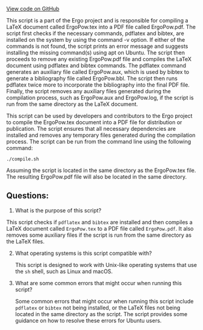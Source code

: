 [View code on GitHub](https://github.com/ergoplatform/ergo/papers/yellow/pow/compile.sh)

This script is a part of the Ergo project and is responsible for compiling a LaTeX document called ErgoPow.tex into a PDF file called ErgoPow.pdf. The script first checks if the necessary commands, pdflatex and bibtex, are installed on the system by using the command -v option. If either of the commands is not found, the script prints an error message and suggests installing the missing command(s) using apt on Ubuntu. The script then proceeds to remove any existing ErgoPow.pdf file and compiles the LaTeX document using pdflatex and bibtex commands. The pdflatex command generates an auxiliary file called ErgoPow.aux, which is used by bibtex to generate a bibliography file called ErgoPow.bbl. The script then runs pdflatex twice more to incorporate the bibliography into the final PDF file. Finally, the script removes any auxiliary files generated during the compilation process, such as ErgoPow.aux and ErgoPow.log, if the script is run from the same directory as the LaTeX document.

This script can be used by developers and contributors to the Ergo project to compile the ErgoPow.tex document into a PDF file for distribution or publication. The script ensures that all necessary dependencies are installed and removes any temporary files generated during the compilation process. The script can be run from the command line using the following command:

```
./compile.sh
```

Assuming the script is located in the same directory as the ErgoPow.tex file. The resulting ErgoPow.pdf file will also be located in the same directory.
## Questions: 
 1. What is the purpose of this script?
   
   This script checks if `pdflatex` and `bibtex` are installed and then compiles a LaTeX document called `ErgoPow.tex` to a PDF file called `ErgoPow.pdf`. It also removes some auxiliary files if the script is run from the same directory as the LaTeX files.

2. What operating systems is this script compatible with?
   
   This script is designed to work with Unix-like operating systems that use the `sh` shell, such as Linux and macOS.

3. What are some common errors that might occur when running this script?
   
   Some common errors that might occur when running this script include `pdflatex` or `bibtex` not being installed, or the LaTeX files not being located in the same directory as the script. The script provides some guidance on how to resolve these errors for Ubuntu users.